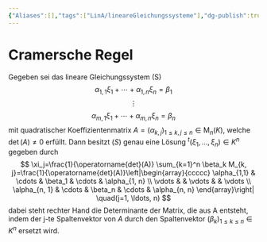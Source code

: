 ```yaml
---
{"Aliases":[],"tags":["LinA/lineareGleichungssysteme"],"dg-publish":true,"permalink":"/02-all-notes/cramersche-regel/","dgHomeLink":true,"dgPassFrontmatter":true}
---
```


# Cramersche Regel
Gegeben sei das lineare Gleichungssystem (S)
$$\alpha_{1,1} \xi_1+\cdots+\alpha_{1, n} \xi_n=\beta_1$$
$$\vdots$$
$$\alpha_{m, 1} \xi_1+\cdots+\alpha_{m, n} \xi_n=\beta_n$$
mit quadratischer Koeffizientenmatrix $A=\left(\alpha_{k, j}\right)_{1 \leq k, j \leq n} \in \mathrm{M}_n(K)$, welche $\operatorname{det}(A) \neq 0$ erfüllt. Dann besitzt $(S)$ genau eine Lösung ${ }^t\left(\xi_1, \ldots, \xi_n\right) \in K^n$ gegeben durch
$$
\xi_j=\frac{1}{\operatorname{det}(A)} \sum_{k=1}^n \beta_k M_{k, j}=\frac{1}{\operatorname{det}(A)}\left|\begin{array}{ccccc}
\alpha_{1,1} & \cdots & \beta_1 & \cdots & \alpha_{1, n} \\
\vdots & & \vdots & & \vdots \\
\alpha_{n, 1} & \cdots & \beta_n & \cdots & \alpha_{n, n}
\end{array}\right| \quad(j=1, \ldots, n)
$$
dabei steht rechter Hand die Determinante der Matrix, die aus A entsteht, indem der j-te Spaltenvektor von $A$ durch den Spaltenvektor $\left(\beta_k\right)_{1 \leq k \leq n} \in K^n$ ersetzt wird.